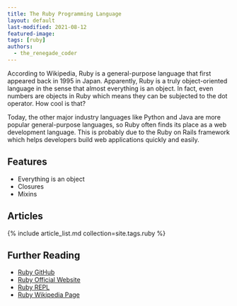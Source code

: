 ```yaml
---
title: The Ruby Programming Language
layout: default
last-modified: 2021-08-12
featured-image: 
tags: [ruby]
authors:
  - the_renegade_coder
---
```


According to Wikipedia, Ruby is a general-purpose language that first appeared back in 1995 in Japan. 
Apparently, Ruby is a truly object-oriented language in the sense that almost everything is an object. 
In fact, even numbers are objects in Ruby which means they can be subjected to the dot operator. How cool is that?

Today, the other major industry languages like Python and Java are more popular general-purpose languages, 
so Ruby often finds its place as a web development language. This is probably due to the Ruby on Rails 
framework which helps developers build web applications quickly and easily.
  
## Features
  
- Everything is an object
- Closures
- Mixins
  
## Articles

{% include article_list.md collection=site.tags.ruby %}

## Further Reading

- [Ruby GitHub](https://github.com/ruby/ruby)
- [Ruby Official Website](https://www.ruby-lang.org/)
- [Ruby REPL](https://repl.it/languages/ruby)
- [Ruby Wikipedia Page](https://en.wikipedia.org/wiki/Ruby_(programming_language))
